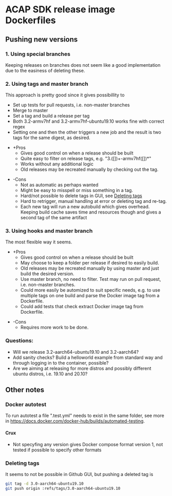 # ACAP SDK release image Dockerfiles

## Pushing new versions

### 1. Using special branches
Keeping releases on branches does not seem like a good implementation due to the
easiness of deleting these.

### 2. Using tags and master branch
This approach is pretty good since it gives possibillity to

* Set up tests for pull requests, i.e. non-master branches
* Merge to master
* Set a tag and build a release per tag
* Both 3.2-armv7hf and 3.2-armv7hf-ubuntu19.10 works fine with correct regex
* Setting one and then the other triggers a new job and the result is two tags
  for the same digest, as desired.


+ +Pros
  + Gives good control on when a release should be built
  + Quite easy to filter on release tags, e.g. "3.([])+-armv7hf([])\*"
  + Works without any additional logic
  + Old releases may be recreated manually by checking out the tag.
- -Cons
  - Not as automatic as perhaps wanted
  - Might be easy to misspell or miss something in a tag.
  - Hard/not possible to delete tags in GUI, see [Deleting tags](#deleting-tags)
  - Hard to retrigger, manual handling at error or deleting tag and re-tag.
  - Each new tag will run a new autobuild which gives overhead. Keeping build cache
    saves time and resources though and gives a second tag of the same artifact

### 3. Using hooks and master branch
The most flexible way it seems.

+ +Pros
  + Gives good control on when a release should be built
  + May choose to keep a folder per release if desired to easily build.
  + Old releases may be recreated manually by using master and just build the
    desired version.
  + Use master branch, no need to filter. Test may run on pull request, i.e.
    non-master branches.
  + Could more easily be automized to suit specific needs, e.g. to use multiple
    tags on one build and parse the Docker image tag from a Dockerfile.
  + Could add tests that check extract Docker image tag from Dockerfile.
- -Cons
  - Requires more work to be done.

### Questions:
* Will we release 3.2-aarch64-ubuntu19.10 and 3.2-aarch64?
* Add sanity checks? Build a helloworld example from standard way and through
  logging in to the container, possible?
* Are we aiming at releasing for more distros and possibly different ubuntu
  distros, i.e. 19.10 and 20.10?


## Other notes

### Docker autotest
To run autotest a file ".test.yml" needs to exist in the same folder, see more
in https://docs.docker.com/docker-hub/builds/automated-testing.

#### Crux
* Not specyfing any version gives Docker compose format version 1, not tested if
  possible to specify other formats

### Deleting tags
It seems to not be possible in Github GUI, but pushing a deleted tag is

``` bash
git tag -d 3.0-aarch64-ubuntu19.10
git push origin :refs/tags/3.0-aarch64-ubuntu19.10
```


